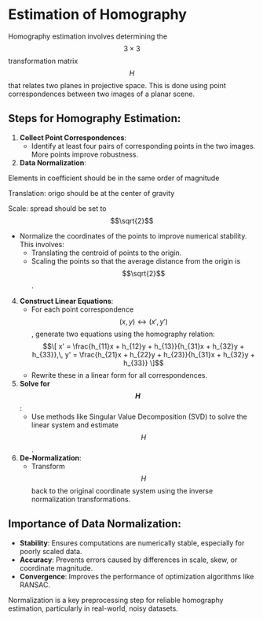 # Estimation of Homography

Homography estimation involves determining the $$3 \times 3$$ transformation matrix $$H$$ that relates two planes in projective space. This is done using point correspondences between two images of a planar scene.

## Steps for Homography Estimation:
1. **Collect Point Correspondences**:
   - Identify at least four pairs of corresponding points in the two images. More points improve robustness.
2. **Data Normalization**:

Elements in coefficient should be in the same order of magnitude

Translation: origo should be at the center of gravity

Scale: spread should be set to $$\sqrt{2}$$

   - Normalize the coordinates of the points to improve numerical stability. This involves:
     - Translating the centroid of points to the origin.
     - Scaling the points so that the average distance from the origin is $$\sqrt{2}$$.
4. **Construct Linear Equations**:
   - For each point correspondence $$(x, y) \leftrightarrow (x', y')$$, generate two equations using the homography relation:
     $$\[
     x' = \frac{h_{11}x + h_{12}y + h_{13}}{h_{31}x + h_{32}y + h_{33}},\,
     y' = \frac{h_{21}x + h_{22}y + h_{23}}{h_{31}x + h_{32}y + h_{33}}
     \]$$
   - Rewrite these in a linear form for all correspondences.
5. **Solve for $$H$$**:
   - Use methods like Singular Value Decomposition (SVD) to solve the linear system and estimate $$H$$.
6. **De-Normalization**:
   - Transform $$H$$ back to the original coordinate system using the inverse normalization transformations.

## Importance of Data Normalization:
- **Stability**: Ensures computations are numerically stable, especially for poorly scaled data.
- **Accuracy**: Prevents errors caused by differences in scale, skew, or coordinate magnitude.
- **Convergence**: Improves the performance of optimization algorithms like RANSAC.

Normalization is a key preprocessing step for reliable homography estimation, particularly in real-world, noisy datasets.

